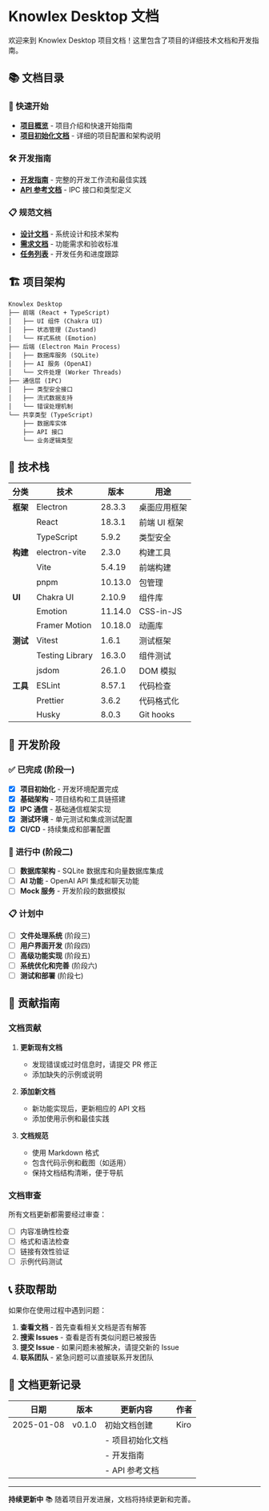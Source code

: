 # Knowlex Desktop 文档

欢迎来到 Knowlex Desktop 项目文档！这里包含了项目的详细技术文档和开发指南。

## 📚 文档目录

### 🚀 快速开始

- **[项目概览](../README.md)** - 项目介绍和快速开始指南
- **[项目初始化文档](project-setup.md)** - 详细的项目配置和架构说明

### 🛠 开发指南

- **[开发指南](development-guide.md)** - 完整的开发工作流和最佳实践
- **[API 参考文档](api-reference.md)** - IPC 接口和类型定义

### 📋 规范文档

- **[设计文档](../.kiro/specs/knowlex-desktop-app/design.md)** - 系统设计和技术架构
- **[需求文档](../.kiro/specs/knowlex-desktop-app/requirements.md)** - 功能需求和验收标准
- **[任务列表](../.kiro/specs/knowlex-desktop-app/tasks.md)** - 开发任务和进度跟踪

## 🏗 项目架构

```
Knowlex Desktop
├── 前端 (React + TypeScript)
│   ├── UI 组件 (Chakra UI)
│   ├── 状态管理 (Zustand)
│   └── 样式系统 (Emotion)
├── 后端 (Electron Main Process)
│   ├── 数据库服务 (SQLite)
│   ├── AI 服务 (OpenAI)
│   └── 文件处理 (Worker Threads)
├── 通信层 (IPC)
│   ├── 类型安全接口
│   ├── 流式数据支持
│   └── 错误处理机制
└── 共享类型 (TypeScript)
    ├── 数据库实体
    ├── API 接口
    └── 业务逻辑类型
```

## 🔧 技术栈

| 分类 | 技术 | 版本 | 用途 |
|------|------|------|------|
| **框架** | Electron | 28.3.3 | 桌面应用框架 |
| | React | 18.3.1 | 前端 UI 框架 |
| | TypeScript | 5.9.2 | 类型安全 |
| **构建** | electron-vite | 2.3.0 | 构建工具 |
| | Vite | 5.4.19 | 前端构建 |
| | pnpm | 10.13.0 | 包管理 |
| **UI** | Chakra UI | 2.10.9 | 组件库 |
| | Emotion | 11.14.0 | CSS-in-JS |
| | Framer Motion | 10.18.0 | 动画库 |
| **测试** | Vitest | 1.6.1 | 测试框架 |
| | Testing Library | 16.3.0 | 组件测试 |
| | jsdom | 26.1.0 | DOM 模拟 |
| **工具** | ESLint | 8.57.1 | 代码检查 |
| | Prettier | 3.6.2 | 代码格式化 |
| | Husky | 8.0.3 | Git hooks |

## 📖 开发阶段

### ✅ 已完成 (阶段一)

- [x] **项目初始化** - 开发环境配置完成
- [x] **基础架构** - 项目结构和工具链搭建
- [x] **IPC 通信** - 基础通信框架实现
- [x] **测试环境** - 单元测试和集成测试配置
- [x] **CI/CD** - 持续集成和部署配置

### 🚧 进行中 (阶段二)

- [ ] **数据库架构** - SQLite 数据库和向量数据库集成
- [ ] **AI 功能** - OpenAI API 集成和聊天功能
- [ ] **Mock 服务** - 开发阶段的数据模拟

### 📋 计划中

- [ ] **文件处理系统** (阶段三)
- [ ] **用户界面开发** (阶段四)
- [ ] **高级功能实现** (阶段五)
- [ ] **系统优化和完善** (阶段六)
- [ ] **测试和部署** (阶段七)

## 🤝 贡献指南

### 文档贡献

1. **更新现有文档**
   - 发现错误或过时信息时，请提交 PR 修正
   - 添加缺失的示例或说明

2. **添加新文档**
   - 新功能实现后，更新相应的 API 文档
   - 添加使用示例和最佳实践

3. **文档规范**
   - 使用 Markdown 格式
   - 包含代码示例和截图（如适用）
   - 保持文档结构清晰，便于导航

### 文档审查

所有文档更新都需要经过审查：
- [ ] 内容准确性检查
- [ ] 格式和语法检查
- [ ] 链接有效性验证
- [ ] 示例代码测试

## 📞 获取帮助

如果你在使用过程中遇到问题：

1. **查看文档** - 首先查看相关文档是否有解答
2. **搜索 Issues** - 查看是否有类似问题已被报告
3. **提交 Issue** - 如果问题未被解决，请提交新的 Issue
4. **联系团队** - 紧急问题可以直接联系开发团队

## 📝 文档更新记录

| 日期 | 版本 | 更新内容 | 作者 |
|------|------|----------|------|
| 2025-01-08 | v0.1.0 | 初始文档创建 | Kiro |
| | | - 项目初始化文档 | |
| | | - 开发指南 | |
| | | - API 参考文档 | |

---

**持续更新中** 📚 随着项目开发进展，文档将持续更新和完善。